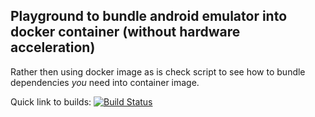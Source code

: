 Playground to bundle android emulator into docker container (without hardware acceleration)
------

Rather then using docker image as is check script to see how to bundle dependencies *you* need into container image. 


Quick link to builds: [![Build Status](https://travis-ci.org/plastiv/peta-androidsdk.svg)](https://travis-ci.org/plastiv/peta-androidsdk)